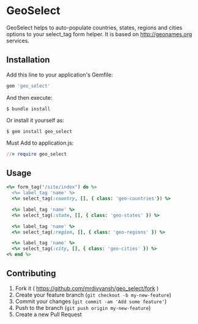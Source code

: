 # GeoSelect

GeoSelect helps to auto-populate countries, states, regions and cities options to your select_tag form helper. It is based on http://geonames.org services.

## Installation

Add this line to your application's Gemfile:

```ruby
gem 'geo_select'
```

And then execute:

    $ bundle install

Or install it yourself as:

    $ gem install geo_select

Must Add to application.js:

  ```ruby
  //= require geo_select
  ```

## Usage

```ruby
<%= form_tag("/site/index") do %>
  <%= label_tag 'name' %>
  <%= select_tag(:country, [], { class: 'geo-countries'}) %>

  <%= label_tag 'name' %>
  <%= select_tag(:state, [], { class: 'geo-states' }) %>

  <%= label_tag 'name' %>
  <%= select_tag(:region, [], { class: 'geo-regions' }) %>

  <%= label_tag 'name' %>
  <%= select_tag(:city, [], { class: 'geo-cities' }) %>
<% end %>
```

## Contributing

1. Fork it ( https://github.com/mrdivyansh/geo_select/fork )
2. Create your feature branch (`git checkout -b my-new-feature`)
3. Commit your changes (`git commit -am 'Add some feature'`)
4. Push to the branch (`git push origin my-new-feature`)
5. Create a new Pull Request
